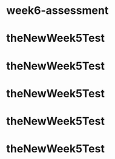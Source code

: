 # week6-assessment
# theNewWeek5Test
# theNewWeek5Test
# theNewWeek5Test
# theNewWeek5Test
# theNewWeek5Test
